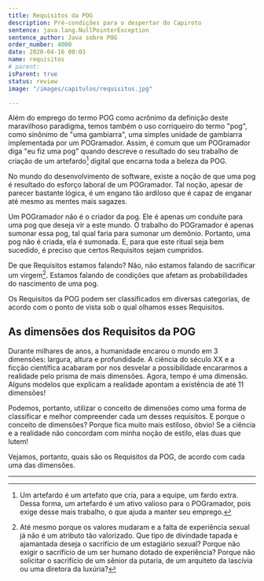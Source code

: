```yaml
---
title: Requisitos da POG
description: Pré-condições para o despertar do Capiroto
sentence: java.lang.NullPointerException
sentence_author: Java sobre POG
order_number: 4000
date: 2020-04-16 00:03
name: requisitos
# parent:
isParent: true
status: review
image: "/images/capitulos/requisitos.jpg"

---
```


Além do emprego do termo POG como acrônimo da definição deste maravilhoso paradigma, temos também o uso corriqueiro do termo "pog", como sinônimo de "uma gambiarra", uma simples unidade de gambiarra implementada por um POGramador. Assim, é comum que um POGramador diga "eu fiz uma pog" quando descreve o resultado do seu trabalho de criação de um artefardo[^fn-artefardo] digital que encarna toda a beleza da POG.

No mundo do desenvolvimento de software, existe a noção de que uma pog é resultado do esforço laboral de um POGramador. Tal noção, apesar de parecer bastante lógica, é um engano tão ardiloso que é capaz de enganar até mesmo as mentes mais sagazes.

Um POGramador não é o criador da pog. Ele é apenas um conduíte para uma pog que deseja vir a este mundo. O trabalho do POGramador é apenas sumonar essa pog, tal qual faria para sumonar um demônio. Portanto, uma pog não é criada, ela é sumonada. E, para que este ritual seja bem sucedido, é preciso que certos Requisitos sejam cumpridos.

De que Requisitos estamos falando? Não, não estamos falando de sacrificar um virgem[^fn-virgem]. Estamos falando de condições que afetam as probabilidades do nascimento de uma pog.

Os Requisitos da POG podem ser classificados em diversas categorias, de acordo com o ponto de vista sob o qual olhamos esses Requisitos.

## As dimensões dos Requisitos da POG

Durante milhares de anos, a humanidade encarou o mundo em 3 dimensões: largura, altura e profundidade. A ciência do século XX e a ficção científica acabaram por nos desvelar a possibilidade encararmos a realidade pelo prisma de mais dimensões. Agora, tempo é uma dimensão. Alguns modelos que explicam a realidade apontam a existência de até 11 dimensões!

Podemos, portanto, utilizar o conceito de dimensões como uma forma de classificar e melhor compreender cada um desses requisitos. E porque o conceito de dimensões? Porque fica muito mais estiloso, óbvio! Se a ciência e a realidade não concordam com minha noção de estilo, elas duas que lutem!

Vejamos, portanto, quais são os Requisitos da POG, de acordo com cada uma das dimensões.

---
[^fn-artefardo]: Um artefardo é um artefato que cria, para a equipe, um fardo extra. Dessa forma, um artefardo é um ativo valioso para o POGramador, pois exige desse mais trabalho, o que ajuda a manter seu emprego.

[^fn-virgem]: Até mesmo porque os valores mudaram e a falta de experiência sexual já não é um atributo tão valorizado. Que tipo de divindade tapada e ajamantada deseja o sacrifício de um estagiário sexual? Porque não exigir o sacrifício de um ser humano dotado de experiência? Porque não solicitar o sacrifício de um sênior da putaria, de um arquiteto da lascívia ou uma diretora da luxúria?

